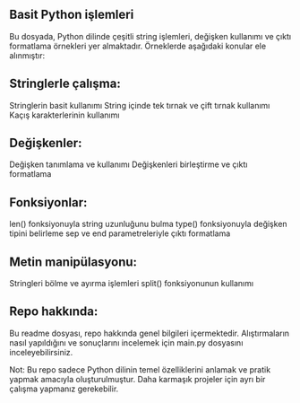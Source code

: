 ## Basit Python işlemleri

Bu dosyada, Python dilinde çeşitli string işlemleri, değişken kullanımı ve çıktı formatlama örnekleri yer almaktadır. Örneklerde aşağıdaki konular ele alınmıştır:

## Stringlerle çalışma:
Stringlerin basit kullanımı
String içinde tek tırnak ve çift tırnak kullanımı
Kaçış karakterlerinin kullanımı
## Değişkenler:
Değişken tanımlama ve kullanımı
Değişkenleri birleştirme ve çıktı formatlama
## Fonksiyonlar:
len() fonksiyonuyla string uzunluğunu bulma
type() fonksiyonuyla değişken tipini belirleme
sep ve end parametreleriyle çıktı formatlama
## Metin manipülasyonu:
Stringleri bölme ve ayırma işlemleri
split() fonksiyonunun kullanımı
## Repo hakkında:
Bu readme dosyası, repo hakkında genel bilgileri içermektedir.
Alıştırmaların nasıl yapıldığını ve sonuçlarını incelemek için main.py dosyasını inceleyebilirsiniz.

Not: Bu repo sadece Python dilinin temel özelliklerini anlamak ve pratik yapmak amacıyla oluşturulmuştur. Daha karmaşık projeler için ayrı bir çalışma yapmanız gerekebilir.
